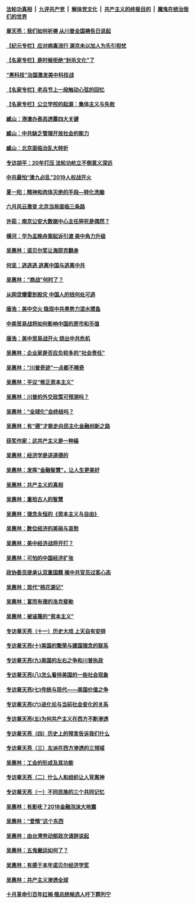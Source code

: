 ####  [法轮功真相](../../../../basic/blob/master/README.md?t=07082131) &nbsp;|&nbsp; [九评共产党](../../../../9ping.md/blob/master/README.md?t=07082131) &nbsp;|&nbsp; [解体党文化](../../../../jtdwh.md/blob/master/README.md?t=07082131)  &nbsp;|&nbsp; [共产主义的终极目的](../../../../gczydzjmd.md/blob/master/README.md?t=07082131) &nbsp;|&nbsp; [魔鬼在统治我们的世界](../../../../mgztzwmdsj.md/blob/master/README.md?t=07082131) 

#### [章天亮：我们如何祈祷 从川普全国祷告日说起](../pages/nsc423/n11944627.md?t=07082131) 

#### [【纪元专栏】应对病毒流行 渥京未以加人为先引担忧](../pages/nsc423/n11875714.md?t=07082131) 

#### [【名家专栏】是时候拒绝“封杀文化”了](../pages/nsc423/n11814093.md?t=07082131) 

#### [“黑科技”治国激发美中科技战](../pages/nsc423/n11638056.md?t=07082131) 

#### [【名家专栏】老兵节上一段触动心弦的回忆](../pages/nsc423/n11646016.md?t=07082131) 

#### [【名家专栏】公立学校的起源：集体主义与失败](../pages/nsc423/n11601833.md?t=07082131) 

#### [臧山：港澳办表态透露四大关键](../pages/nsc423/n11421628.md?t=07082131) 

#### [臧山：中共缺乏管理开放社会的能力](../pages/nsc423/n11407457.md?t=07082131) 

#### [臧山：北京面临治乱大转折](../pages/nsc423/n11406895.md?t=07082131) 

#### [专访胡平：20年打压 法轮功屹立不倒意义深远](../pages/nsc423/n11398800.md?t=07082131) 

#### [中共最怕“逢九必乱”2019人权战开火](../pages/nsc423/n11385248.md?t=07082131) 

#### [夏一阳：精神和肉体灭绝的手段—转化洗脑](../pages/nsc423/n11368250.md?t=07082131) 

#### [六月风云激变 北京当局面临三条路](../pages/nsc423/n11313668.md?t=07082131) 

#### [许茹：南京公安大数据中心主任猝死是偶然？](../pages/nsc423/n11064744.md?t=07082131) 

#### [横河：华为孟晚舟案起诉引渡 美中角力升级](../pages/nsc423/n11027230.md?t=07082131) 

#### [吴惠林：诺贝尔奖让海耶克翻身](../pages/nsc423/n10890049.md?t=07082131) 

#### [何坚：逃逃逃 逃离中国与逃离中共](../pages/nsc423/n10592891.md?t=07082131) 

#### [吴惠林：“商战”何时了？](../pages/nsc423/n10573558.md?t=07082131) 

#### [从网贷爆雷到股灾 中国人的钱何处可逃](../pages/nsc423/n10572800.md?t=07082131) 

#### [唐浩：美中交火 隐现中共黑势力混水摸鱼](../pages/nsc423/n10544040.md?t=07082131) 

#### [中美贸易战将如何影响中国的房市和币值](../pages/nsc423/n10543697.md?t=07082131) 

#### [唐浩：美中贸易战开火 烧出中共危机](../pages/nsc423/n10540126.md?t=07082131) 

#### [吴惠林：企业家是否应负较多的“社会责任”](../pages/nsc423/n10535022.md?t=07082131) 

#### [吴惠林：“川普奇迹”一点都不稀奇](../pages/nsc423/n10512808.md?t=07082131) 

#### [吴惠林：平议“修正资本主义”](../pages/nsc423/n10495724.md?t=07082131) 

#### [吴惠林：川普的外交政策可预测吗？](../pages/nsc423/n10462387.md?t=07082131) 

#### [吴惠林：“全球化”会终结吗？](../pages/nsc423/n10452838.md?t=07082131) 

#### [吴惠林：有“德”才能走向民主化金融创新之路](../pages/nsc423/n10432292.md?t=07082131) 

#### [获奖作家：这共产主义是一种癌](../pages/nsc423/n10431541.md?t=07082131) 

#### [吴惠林：经济学是讲道德的](../pages/nsc423/n10398014.md?t=07082131) 

#### [吴惠林：发挥“金融智慧”，让人生更美好](../pages/nsc423/n10375019.md?t=07082131) 

#### [吴惠林：共产主义的真相](../pages/nsc423/n10351394.md?t=07082131) 

#### [吴惠林：重拾古人的智慧](../pages/nsc423/n10337691.md?t=07082131) 

#### [吴惠林：理念永恒的《资本主义与自由》](../pages/nsc423/n10316274.md?t=07082131) 

#### [吴惠林：数位经济的美丽与哀愁](../pages/nsc423/n10292946.md?t=07082131) 

#### [吴惠林：美中经济战将开打？](../pages/nsc423/n10258825.md?t=07082131) 

#### [吴惠林：可怕的中国经济扩张](../pages/nsc423/n10219147.md?t=07082131) 

#### [政协委员提承认双重国籍 揭中共官员过客心态](../pages/nsc423/n10208809.md?t=07082131) 

#### [吴惠林：现代“桃花源记”](../pages/nsc423/n10185234.md?t=07082131) 

#### [吴惠林：富而有德的洛克斐勒](../pages/nsc423/n10142264.md?t=07082131) 

#### [吴惠林：被诬蔑的“资本主义”](../pages/nsc423/n10124816.md?t=07082131) 

#### [专访章天亮（十一）历史大戏 上天自有安排](../pages/nsc423/n10094905.md?t=07082131) 

#### [专访章天亮(十)美国的繁荣与建国理念的联系](../pages/nsc423/n10094899.md?t=07082131) 

#### [专访章天亮(九)美国的左右之争和川普执政](../pages/nsc423/n10094889.md?t=07082131) 

#### [专访章天亮(八)怎么看待美国的一些社会现象](../pages/nsc423/n10094857.md?t=07082131) 

#### [专访章天亮(七)传统与现代——美国价值之争](../pages/nsc423/n10093140.md?t=07082131) 

#### [专访章天亮(六)进化论与当前社会变化的关系](../pages/nsc423/n10092036.md?t=07082131) 

#### [专访章天亮(五)为何共产主义在西方不断渗透](../pages/nsc423/n10083620.md?t=07082131) 

#### [专访章天亮（四）历史上的预言告诉我们什么](../pages/nsc423/n10083606.md?t=07082131) 

#### [专访章天亮（三）左派在西方渗透的三领域](../pages/nsc423/n10081115.md?t=07082131) 

#### [吴惠林：工会的形成及其功能](../pages/nsc423/n10080633.md?t=07082131) 

#### [专访章天亮（二）什么人和组织让人背离神](../pages/nsc423/n10076637.md?t=07082131) 

#### [专访章天亮（一）不同民族的三个共同记忆](../pages/nsc423/n10074188.md?t=07082131) 

#### [吴惠林：有影呒？2018金融泡沫大地震](../pages/nsc423/n10040534.md?t=07082131) 

#### [吴惠林：“爱情”这个东西](../pages/nsc423/n10019423.md?t=07082131) 

#### [吴惠林：由台湾劳动部政次请辞说起](../pages/nsc423/n9979679.md?t=07082131) 

#### [吴惠林：五鬼搬运如何了？](../pages/nsc423/n9925338.md?t=07082131) 

#### [吴惠林：有感于本年诺贝尔经济学奖](../pages/nsc423/n9871883.md?t=07082131) 

#### [吴惠林：共产主义渗透全球](../pages/nsc423/n9812748.md?t=07082131) 

#### [十月革命引百年红祸 俄总统候选人吁下葬列宁](../pages/nsc423/n9810182.md?t=07082131) 

